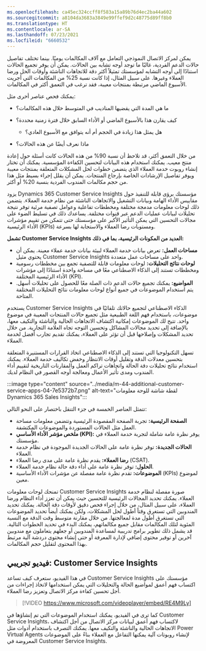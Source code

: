 ```yaml
---
ms.openlocfilehash: ca45ec324ccff8f583a15a89b76d4ec2ba44a602
ms.sourcegitcommit: a8104da3683a3849e99ffef9d2c48775d89ff8b0
ms.translationtype: HT
ms.contentlocale: ar-SA
ms.lasthandoff: 07/23/2021
ms.locfileid: "6660532"
---
```

يمكن لمركز الاتصال النموذجي التعامل مع آلاف المكالمات يوميًا. بينما تختلف تفاصيل حالات الدعم الفردية، غالبًا ما توجد أوجه تشابه بين الحالات. يمكن أن يوفر تجميع الحالات استنادًا إلى أوجه التشابه لمؤسستك تمثيلاً أكثر دقة للاتجاهات الناشئة وأوقات الحل ورضا العملاء وغيرها. على سبيل المثال، إذا كانت نسبة 25% من المكالمات التي أجريت الأسبوع الماضي مرتبطة بمنتجات معيبة، فقد ترغب في التعمق أكثر في المكالمات.

يمكنك فحص عناصر أخرى مثل:

 -  ما هي المدة التي يقضيها المناديب في المتوسط خلال هذه المكالمات؟
 -  كيف يقارن هذا بالأسبوع الماضي أو الأداء السابق خلال فترة زمنية محددة؟
    
     -  هل يمثل هذا زيادة في الحجم أم أنه يتوافق مع الأسبوع العادي؟
 -  ماذا نعرف أيضًا عن هذه الحالات؟

من خلال التعمق أكثر، قد تلاحظ أن نسبة 90% من هذه الحالات كانت أسئلة حول إعادة منتج معيب. يمكنك استخدام هذه البيانات لتحسين الكفاءة المؤسسية. يمكنك أن تختار إنشاء روبوت خدمة العملاء الذي يتضمن خطوات لحل المشكلات المتعلقة بمنتجات معيبة ويوفر تفاصيل الإرشادات الخاصة بإرجاع المنتجات. يمكن أن يقلل إجراء بسيط مثل هذا من حجم مكالمات المندوب الفردية بنسبة 20% أو أكثر.

يزود Dynamics 365 Customer Service Insights مؤسستك برؤى قابلة للتنفيذ حول مقاييس الأداء الهامة وبيانات التشغيل والاتجاهات الناشئة من نظام خدمة العملاء. يتضمن ذلك لوحات معلومات مدمجة مختلفة ومخططات تفاعلية وعوامل تصفية مرئية توفر نتيجة تحليلات لبيانات عمليات الدعم عبر قنوات مختلفة. يساعدك ذلك في تسليط الضوء على مجالات التحسين التي يمكن التأثير الأكبر على مؤسستك حتى تتمكن من تقييم مؤشرات الأداء الرئيسية (KPIs) ومستويات رضا العملاء والاستجابة لها بسرعة.

**تشمل Customer Service Insights العديد من المكونات الرئيسية، بما في ذلك:**

 -  **مساحات العمل:** تعرض بيانات خدمة العملاء لبيئة بيانات خدمة عملاء معينة. يمكن أن يحتوي مثيل Customer Service Insights واحد على مساحات عمل متعددة.
 -  **لوحات نتائج التحليلات:** لوحات معلومات قابلة للتصفية تجمع بين مخططات رسومية ومخططات تستند إلى الذكاء الاصطناعي معًا في مساحة واحدة استنادًا إلى مؤشرات الأداء الرئيسية المختلفة (KPI).
 -  **المواضيع:** يمكنك تجميع حالات الدعم ذات الصلة معًا للحصول على تحليلات أسهل. يتم استخدام الموضوعات في جميع أنواع لوحات معلومات نتائج التحليلات المختلفة المتاحة.

يستخدم Customer Service Insights الذكاء الاصطناعي لتجميع حالاتك تلقائيًا في موضوعات، باستخدام فهم اللغة الطبيعية مثل تجميع حالات المنتجات المعيبة في موضوع واحد. تتيح لك الموضوعات إمكانية اكتشاف الاتجاهات الحالية والناشئة والتكيف معها، بالإضافة إلى تحديد مجالات المشاكل وتحسين التوجه تجاه العلامة التجارية. من خلال تحديد المشكلات وإصلاحها قبل أن تؤثر على العملاء، يمكنك تقديم تجارب أفضل لخدمة العملاء.

تسهل التكنولوجيا التي تستند إلى الذكاء الاصطناعي اتخاذ القرارات المستنيرة المتعلقة بتحسين معدلات الدقة وتقليل أوقات الانتظار وخفض تكاليف خدمة العملاء. يمكنك استخدام نتائج تحليلات دقة الحالة واتجاهات تراكم العمل والمقارنات التاريخية لتقييم أداء المندوب ومدى تأثير الأعمال ومعالجة أوجه القصور في النظام لديك.

:::image type="content" source="../media/m-44-additional-customer-service-apps-04-7e5372b7.png" alt-text="لقطة شاشة للوحة معلومات Dynamics 365 Sales Insights":::


تتمثل العناصر الخمسة في جزء التنقل باختصار على النحو التالي:

 -  **الصفحة الرئيسية:** تجربة الصفحة المقصودة الرئيسية وتتضمن معلومات مساحة العمل مثل الحالات المستوردة والموضوعات المكتشفة.
 -  **ملخص مؤشر الأداء الأساسي (KPI):‬** يوفر نظرة عامة شاملة لتجربة خدمة العملاء في مؤسستك.
 -  **الحالات الجديدة:** توفر نظرة عامة على الحالات الجديدة الموجودة في نظام خدمة العملاء.
 -  **رضا العملاء:** يقدم نظرة عامة على مدى رضا العملاء (CSAT).
 -  **الحلول:** توفر نظرة عامة على أداء دقة حالة نظام خدمة العملاء.
 -  **الموضوعات:** تقدم نظرة عامة مفصلة عن مؤشرات الأداء الأساسية (KPIs) لموضوع معين.

تمنحك لوحات معلومات Customer Service Insights صورة مفصلة لنظام خدمة العملاء. يمكنك تحديد المجالات الرئيسية للتحسين حيث يمكن أن تعزز أداء النظام ورضا العملاء، على سبيل المثال، من خلال إجراء فحص دقيق لأوقات دقة الحالة. يمكنك تحديد المندوبين التي تستغرق وقتاً أطول لحل المشكلات، ولكن يمكنك أيضاً تحديد الموضوعات التي تستغرق أطول مدة لمعالجتها. من خلال مقارنة متوسط وقت الدقة مع النسبة المئوية لتلك المكالمات مقابل جميع مكالماتهم، يمكنك البدء في تحديد الخطوات التالية. قد يشمل ذلك تطوير برامج تدريبية لمساعدة المندوبين أو جعلهم يتعاملون مع مندوبين آخرين أو توفير محتوى إضافي لإدارة المعرفة أو حتى إنشاء محتوى دردشة آلية مرتبط بهذا المحتوى لتقليل حجم المكالمات.

## <a name="demo-video-customer-service-insights"></a>فيديو تجريبي: Customer Service Insights

في هذا الفيديو، ستعرف كيف تساعد Customer Service Insights مؤسستك على اكتساب فهم أعمق لمواضيع الحالة والتحليلات التي يمكن استخدامها لاتخاذ إجراءات من أجل تحسين كفاءة مركز الاتصال وتعزيز رضا العملاء.

> [!VIDEO https://www.microsoft.com/videoplayer/embed/RE4M9Ly]

كما ترى في الفيديو، يمكنك استخدام الموضوعات التي تم إنشاؤها في Customer Service Insights، لاكتساب فهم أعمق لبيانات مركز الاتصال من أجل اكتشاف الاتجاهات الحالية والناشئة والتكيف معها. يمكنك التصرف باستخدام أدوات مثل Power Virtual Agents لإنشاء روبوتات آلية يمكنها التفاعل مع العملاء بناءً على الموضوعات المعروضة في Customer Service Insights.
